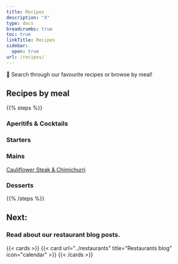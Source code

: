 ```yaml
---
title: Recipes
description: "X"
type: docs
breadcrumbs: true
toc: true
linkTitle: Recipes
sidebar:
  open: true
url: /recipes/
---
```


👋 Search through our favourite recipes or browse by meal!

## Recipes by meal

{{% steps %}}

### Aperitifs & Cocktails

### Starters

### Mains
[Cauliflower Steak & Chimichurri](../recipes/01)
### Desserts

{{% /steps %}}

## Next:
### Read about our restaurant blog posts.

{{< cards >}}
  {{< card url="../restaurants" title="Restaurants blog" icon="calendar" >}}
{{< /cards >}}
